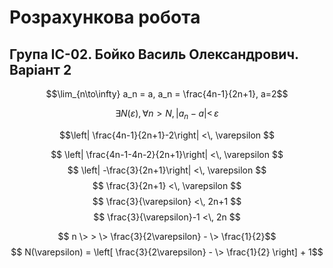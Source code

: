 # Розрахункова робота

## Група ІС-02. Бойко Василь Олександрович. Варіант 2

$$\lim_{n\to\infty} a_n =  a, a_n = \frac{4n-1}{2n+1}, a=2$$

$$
  \exists  N(\varepsilon),
  \forall n>N,
  \left| a_n-a\right| <\, \varepsilon
$$

$$\left| \frac{4n-1}{2n+1}-2\right| <\, \varepsilon $$

$$  \left|  \frac{4n-1-4n-2}{2n+1}\right| <\, \varepsilon $$
$$  \left|  -\frac{3}{2n+1}\right| <\, \varepsilon   $$
$$  \frac{3}{2n+1} <\, \varepsilon    $$
$$  \frac{3}{\varepsilon} <\, 2n+1    $$
$$  \frac{3}{\varepsilon}-1 <\, 2n    $$

$$  n \> > \> \frac{3}{2\varepsilon} - \> \frac{1}{2}$$
$$  N(\varepsilon) = \left[ \frac{3}{2\varepsilon} - \> \frac{1}{2} \right] + 1$$

